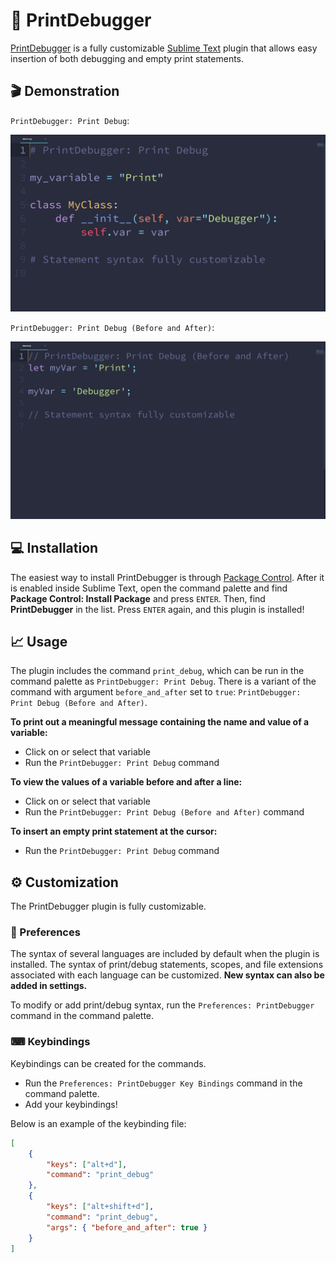 # 🤖 PrintDebugger

[PrintDebugger](https://github.com/futureprogrammer360/PrintDebugger) is a fully customizable [Sublime Text](https://www.sublimetext.com/) plugin that allows easy insertion of both debugging and empty print statements.

## 🎬 Demonstration

`PrintDebugger: Print Debug`:

<img src="demo/demo1.gif" alt="PrintDebugger: Print Debug" width="750"></img>

`PrintDebugger: Print Debug (Before and After)`:

<img src="demo/demo2.gif" alt="PrintDebugger: Print Debug (Before and After)" width="750"></img>

## 💻 Installation

The easiest way to install PrintDebugger is through [Package Control](https://packagecontrol.io/packages/PrintDebugger). After it is enabled inside Sublime Text, open the command palette and find **Package Control: Install Package** and press `ENTER`. Then, find **PrintDebugger** in the list. Press `ENTER` again, and this plugin is installed!

## 📈 Usage

The plugin includes the command `print_debug`, which can be run in the command palette as `PrintDebugger: Print Debug`. There is a variant of the command with argument `before_and_after` set to `true`: `PrintDebugger: Print Debug (Before and After)`.

**To print out a meaningful message containing the name and value of a variable:**

* Click on or select that variable
* Run the `PrintDebugger: Print Debug` command

**To view the values of a variable before and after a line:**

* Click on or select that variable
* Run the `PrintDebugger: Print Debug (Before and After)` command

**To insert an empty print statement at the cursor:**

* Run the `PrintDebugger: Print Debug` command

## ⚙ Customization

The PrintDebugger plugin is fully customizable.

### 🔧 Preferences

The syntax of several languages are included by default when the plugin is installed. The syntax of print/debug statements, scopes, and file extensions associated with each language can be customized. **New syntax can also be added in settings.**

To modify or add print/debug syntax, run the `Preferences: PrintDebugger` command in the command palette.

### ⌨ Keybindings

Keybindings can be created for the commands.

* Run the `Preferences: PrintDebugger Key Bindings` command in the command palette.
* Add your keybindings!

Below is an example of the keybinding file:

```json
[
    {
        "keys": ["alt+d"],
        "command": "print_debug"
    },
    {
        "keys": ["alt+shift+d"],
        "command": "print_debug",
        "args": { "before_and_after": true }
    }
]
```
